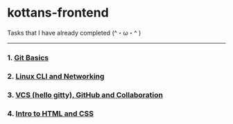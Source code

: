 # kottans-frontend
Tasks that I have already completed (^・ω・^ )
***

### 1. [Git Basics](https://github.com/alieninochi/kottans-frontend/tree/master/0-git-basics/task-0-reflections.md)
### 2. [Linux CLI and Networking](https://github.com/alieninochi/kottans-frontend/tree/master/1-linux-cli-and-networking/task-1-reflections.md)
### 3. [VCS (hello gitty), GitHub and Collaboration](https://github.com/alieninochi/kottans-frontend/tree/master/2-github-and-collaboration/task-2-reflections.md)
### 4. [Intro to HTML and CSS](https://github.com/alieninochi/kottans-frontend/tree/master/3-intro-to-html-and-css/task-3-reflections.md)

